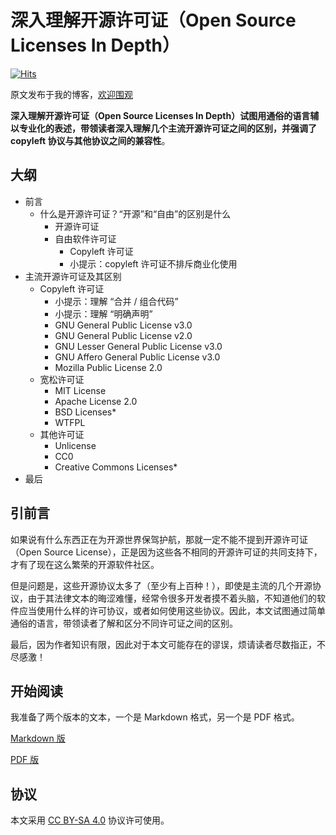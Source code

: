 # 深入理解开源许可证（Open Source Licenses In Depth）

[![Hits](https://hits.seeyoufarm.com/api/count/incr/badge.svg?url=https%3A%2F%2Fgithub.com%2Fshaokeyibb%2Fopen-source-licenses-in-depth&count_bg=%2379C83D&title_bg=%23555555&icon=&icon_color=%23E7E7E7&title=hits&edge_flat=false)](https://hits.seeyoufarm.com)

原文发布于我的博客，[欢迎围观](https://my.minecraft.kim/tech/744/open-source-licenses-in-depth/)

**深入理解开源许可证（Open Source Licenses In Depth）**试图用通俗的语言辅以专业化的表述，带领读者深入理解几个主流开源许可证之间的区别，并强调了 copyleft 协议与其他协议之间的**兼容性**。

## 大纲

- 前言
  - 什么是开源许可证？“开源”和“自由”的区别是什么
    - 开源许可证
    - 自由软件许可证
      - Copyleft 许可证
      - 小提示：copyleft 许可证不排斥商业化使用
- 主流开源许可证及其区别
  - Copyleft 许可证
    - 小提示：理解 “合并 / 组合代码”
    - 小提示：理解 “明确声明”
    - GNU General Public License v3.0
    - GNU General Public License v2.0
    - GNU Lesser General Public License v3.0
    - GNU Affero General Public License v3.0
    - Mozilla Public License 2.0
  - 宽松许可证
    - MIT License
    - Apache License 2.0
    - BSD Licenses*
    - WTFPL
  - 其他许可证
    - Unlicense
    - CC0
    - Creative Commons Licenses*
- 最后

## 引前言

如果说有什么东西正在为开源世界保驾护航，那就一定不能不提到开源许可证（Open Source License），正是因为这些各不相同的开源许可证的共同支持下，才有了现在这么繁荣的开源软件社区。

但是问题是，这些开源协议太多了（至少有上百种！），即使是主流的几个开源协议，由于其法律文本的晦涩难懂，经常令很多开发者摸不着头脑，不知道他们的软件应当使用什么样的许可协议，或者如何使用这些协议。因此，本文试图通过简单通俗的语言，带领读者了解和区分不同许可证之间的区别。

最后，因为作者知识有限，因此对于本文可能存在的谬误，烦请读者尽数指正，不尽感激！

## 开始阅读

我准备了两个版本的文本，一个是 Markdown 格式，另一个是 PDF 格式。

[Markdown 版](Open-Source-License-In-Depth.md)

[PDF 版](Open-Source-License-In-Depth.pdf)

## 协议

本文采用 [CC BY-SA 4.0](https://creativecommons.org/licenses/by-sa/4.0/) 协议许可使用。
